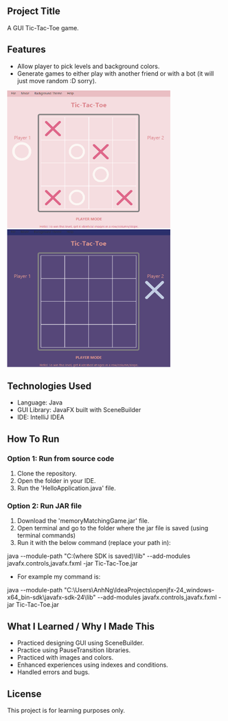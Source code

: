 ## Project Title
A GUI Tic-Tac-Toe game.

## Features
- Allow player to pick levels and background colors.
- Generate games to either play with another friend or with a bot (it will just move random :D sorry).


<p align = "left">
  <img src = "https://github.com/SabishiiKoto/Tic-Tac-Toe/blob/master/src/main/resources/assets/Screenshot%202025-09-13%20120838.png?raw=true" width = "380" height = "320">
  <img src = "https://github.com/SabishiiKoto/Tic-Tac-Toe/blob/master/src/main/resources/assets/Screenshot%202025-09-13%20120759.png?raw=true" width = "380" height = "320">
</p>

## Technologies Used
- Language: Java
- GUI Library: JavaFX built with SceneBuilder
- IDE: IntelliJ IDEA
## How To Run
### Option 1: Run from source code
1. Clone the repository.
2. Open the folder in your IDE.
3. Run the 'HelloApplication.java' file.
### Option 2: Run JAR file
1. Download the 'memoryMatchingGame.jar' file.
2. Open terminal and go to the folder where the jar file is saved (using terminal commands)
3. Run it with the below command (replace your path in):


java --module-path "C:(where SDK is saved)\lib" --add-modules javafx.controls,javafx.fxml -jar Tic-Tac-Toe.jar

- For example my command is:

java --module-path "C:\Users\AnhNg\IdeaProjects\openjfx-24_windows-x64_bin-sdk\javafx-sdk-24\lib" --add-modules javafx.controls,javafx.fxml -jar Tic-Tac-Toe.jar
## What I Learned / Why I Made This
- Practiced designing GUI using SceneBuilder.
- Practice using PauseTransition libraries.
- Practiced with images and colors.
- Enhanced experiences using indexes and conditions.
- Handled errors and bugs.
## License
This project is for learning purposes only.
